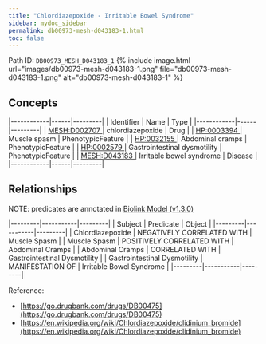 ```yaml
---
title: "Chlordiazepoxide - Irritable Bowel Syndrome"
sidebar: mydoc_sidebar
permalink: db00973-mesh-d043183-1.html
toc: false 
---
```



Path ID: `DB00973_MESH_D043183_1`
{% include image.html url="images/db00973-mesh-d043183-1.png" file="db00973-mesh-d043183-1.png" alt="db00973-mesh-d043183-1" %}

## Concepts

|------------|------|---------|
| Identifier | Name | Type    |
|------------|------|---------|
| <a href="https://identifiers.org/MESH:D002707">MESH:D002707 </a> | chlordiazepoxide | Drug |
| <a href="https://identifiers.org/HP:0003394">HP:0003394 </a> | Muscle spasm | PhenotypicFeature |
| <a href="https://identifiers.org/HP:0032155">HP:0032155 </a> | Abdominal cramps | PhenotypicFeature |
| <a href="https://identifiers.org/HP:0002579">HP:0002579 </a> | Gastrointestinal dysmotility | PhenotypicFeature |
| <a href="https://identifiers.org/MESH:D043183">MESH:D043183 </a> | Irritable bowel syndrome | Disease |
|------------|------|---------|

## Relationships


NOTE: predicates are annotated in <a href="https://github.com/biolink/biolink-model/releases/tag/v1.3.0">Biolink Model (v1.3.0)</a>

|---------|-----------|---------|
| Subject | Predicate | Object  |
|---------|-----------|---------|
| Chlordiazepoxide | NEGATIVELY CORRELATED WITH | Muscle Spasm |
| Muscle Spasm | POSITIVELY CORRELATED WITH | Abdominal Cramps |
| Abdominal Cramps | CORRELATED WITH | Gastrointestinal Dysmotility |
| Gastrointestinal Dysmotility | MANIFESTATION OF | Irritable Bowel Syndrome |
|---------|-----------|---------|

Reference: 
  - [https://go.drugbank.com/drugs/DB00475](https://go.drugbank.com/drugs/DB00475)
  - [https://en.wikipedia.org/wiki/Chlordiazepoxide/clidinium_bromide](https://en.wikipedia.org/wiki/Chlordiazepoxide/clidinium_bromide)
